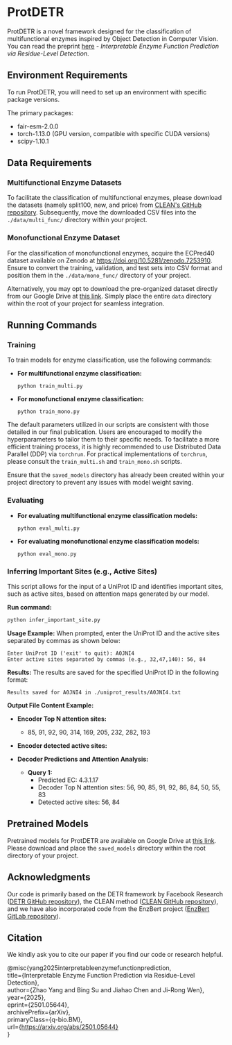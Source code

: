 # ProtDETR

ProtDETR is a novel framework designed for the classification of multifunctional enzymes inspired by Object Detection in Computer Vision. You can read the preprint [here](https://arxiv.org/abs/2501.05644) - *Interpretable Enzyme Function Prediction via Residue-Level Detection*.

## Environment Requirements

To run ProtDETR, you will need to set up an environment with specific package versions. 

The primary packages:

- fair-esm-2.0.0
- torch-1.13.0 (GPU version, compatible with specific CUDA versions)
- scipy-1.10.1

## Data Requirements

### Multifunctional Enzyme Datasets

To facilitate the classification of multifunctional enzymes, please download the datasets (namely split100, new, and price) from [CLEAN's GitHub repository](https://github.com/tttianhao/CLEAN). Subsequently, move the downloaded CSV files into the `./data/multi_func/` directory within your project.

### Monofunctional Enzyme Dataset

For the classification of monofunctional enzymes, acquire the ECPred40 dataset available on Zenodo at <https://doi.org/10.5281/zenodo.7253910>. Ensure to convert the training, validation, and test sets into CSV format and position them in the `./data/mono_func/` directory of your project.

Alternatively, you may opt to download the pre-organized dataset directly from our Google Drive at [this link](https://drive.google.com/drive/folders/1g87b982Rt5kX46wpi7-zyWgGBEE_e9IN?usp=sharing). Simply place the entire `data` directory within the root of your project for seamless integration.

## Running Commands

### Training 
To train models for enzyme classification, use the following commands:

- **For multifunctional enzyme classification:**

  ```
  python train_multi.py
  ```

- **For monofunctional enzyme classification:**

  ```
  python train_mono.py
  ```

The default parameters utilized in our scripts are consistent with those detailed in our final publication. Users are encouraged to modify the hyperparameters to tailor them to their specific needs. To facilitate a more efficient training process, it is highly recommended to use Distributed Data Parallel (DDP) via `torchrun`. For practical implementations of `torchrun`, please consult the `train_multi.sh` and `train_mono.sh` scripts.

Ensure that the `saved_models` directory has already been created within your project directory to prevent any issues with model weight saving.

### Evaluating

- **For evaluating multifunctional enzyme classification models:**

  ```
  python eval_multi.py
  ```

- **For evaluating monofunctional enzyme classification models:**

  ```
  python eval_mono.py
  ```


### Inferring Important Sites (e.g., Active Sites)

This script allows for the input of a UniProt ID and identifies important sites, such as active sites, based on attention maps generated by our model.

**Run command:**
```bash
python infer_important_site.py
```

**Usage Example:**
When prompted, enter the UniProt ID and the active sites separated by commas as shown below:

```plaintext
Enter UniProt ID ('exit' to quit): A0JNI4
Enter active sites separated by commas (e.g., 32,47,140): 56, 84
```

**Results:**
The results are saved for the specified UniProt ID in the following format:

```plaintext
Results saved for A0JNI4 in ./uniprot_results/A0JNI4.txt
```

**Output File Content Example:**

- **Encoder Top N attention sites:**
  - 85, 91, 92, 90, 314, 169, 205, 232, 282, 193

- **Encoder detected active sites:**

- **Decoder Predictions and Attention Analysis:**

  - **Query 1:**
    - Predicted EC: 4.3.1.17
    - Decoder Top N attention sites: 56, 90, 85, 91, 92, 86, 84, 50, 55, 83
    - Detected active sites: 56, 84

## Pretrained Models

Pretrained models for ProtDETR are available on Google Drive at [this link](https://drive.google.com/drive/folders/1g87b982Rt5kX46wpi7-zyWgGBEE_e9IN?usp=sharing). Please download and place the `saved_models` directory within the root directory of your project.


## Acknowledgments

Our code is primarily based on the DETR framework by Facebook Research ([DETR GitHub repository](https://github.com/facebookresearch/detr)), the CLEAN method ([CLEAN GitHub repository](https://github.com/tttianhao/CLEAN)), and we have also incorporated code from the EnzBert project ([EnzBert GitLab repository](https://gitlab.inria.fr/nbuton/tfpc)).

## Citation

We kindly ask you to cite our paper if you find our code or research helpful.

@misc{yang2025interpretableenzymefunctionprediction,  
      title={Interpretable Enzyme Function Prediction via Residue-Level Detection},  
      author={Zhao Yang and Bing Su and Jiahao Chen and Ji-Rong Wen},  
      year={2025},  
      eprint={2501.05644},  
      archivePrefix={arXiv},  
      primaryClass={q-bio.BM},  
      url={https://arxiv.org/abs/2501.05644}  
}

